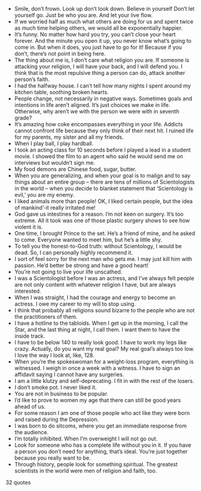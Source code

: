  - Smile, don’t frown. Look up don’t look down. Believe in yourself Don’t let yourself go. Just be who you are. And let your live flow.
 - If we worried half as much what others are doing for us and spent twice as much time helping others, we would all be exponentially happier.
 - It’s funny. No matter how hard you try, you can’t close your heart forever. And the minute you open it up, you never know what’s going to come in. But when it does, you just have to go for it! Because if you don’t, there’s not point in being here.
 - The thing about me is, I don’t care what religion you are. If someone is attacking your religion, I will have your back, and I will defend you. I think that is the most repulsive thing a person can do, attack another person’s faith.
 - I had the halfway house. I can’t tell how many nights I spent around my kitchen table, soothing broken hearts.
 - People change, not necessarily in negative ways. Sometimes goals and intentions in life aren’t aligned. It’s just choices we make in life. Otherwise, why aren’t we with the person we were with in seventh grade?
 - It’s amazing how coke encompasses everything in your life. Addicts cannot confront life because they only think of their next hit. I ruined life for my parents, my sister and all my friends.
 - When I play ball, I play hardball.
 - I took an acting class for 10 seconds before I played a lead in a student movie. I showed the film to an agent who said he would send me on interviews but wouldn’t sign me.
 - My food demons are Chinese food, sugar, butter.
 - When you are generalizing, and when your goal is to malign and to say things about an entire group – there are tens of millions of Scientologists in the world – when you decide to blanket statement that ‘Scientology is evil,’ you are my enemy.
 - I liked animals more than people! OK, I liked certain people, but the idea of mankind’-it really irritated me!
 - God gave us intestines for a reason. I’m not keen on surgery. It’s too extreme. All it took was one of those plastic surgery shows to see how violent it is.
 - One time, I brought Prince to the set. He’s a friend of mine, and he asked to come. Everyone wanted to meet him, but he’s a little shy.
 - To tell you the honest-to-God truth: without Scientology, I would be dead. So, I can personally highly recommend it.
 - I sort of feel sorry for the next man who gets me. I may just kill him with passion. He’d better be strong and have a good heart!
 - You’re not going to live your life unscathed.
 - I was a Scientologist before I was an actress, and I’ve always felt people are not only content with whatever religion I have, but are always interested.
 - When I was straight, I had the courage and energy to become an actress. I owe my career to my will to stop using.
 - I think that probably all religions sound bizarre to the people who are not the practitioners of them.
 - I have a hotline to the tabloids. When I get up in the morning, I call the Star, and the last thing at night, I call them. I want them to have the inside track.
 - I have to be below 140 to really look good. I have to work my legs like crazy. Actually, do you want my real goal? My real goal’s always too low. I love the way I look at, like, 128.
 - When you’re the spokeswoman for a weight-loss program, everything is witnessed. I weigh in once a week with a witness. I have to sign an affidavit saying I cannot have any surgeries.
 - I am a little klutzy and self-deprecating. I fit in with the rest of the losers.
 - I don’t smoke pot. I never liked it.
 - You are not in business to be popular.
 - I’d like to prove to women my age that there can still be good years ahead of us.
 - For some reason I am one of those people who act like they were born and raised during the Depression.
 - I was born to do sitcoms, where you get an immediate response from the audience.
 - I’m totally inhibited. When I’m overweight I will not go out.
 - Look for someone who has a complete life without you in it. If you have a person you don’t need for anything, that’s ideal. You’re just together because you really want to be.
 - Through history, people look for something spiritual. The greatest scientists in the world were men of religion and faith, too.

32 quotes